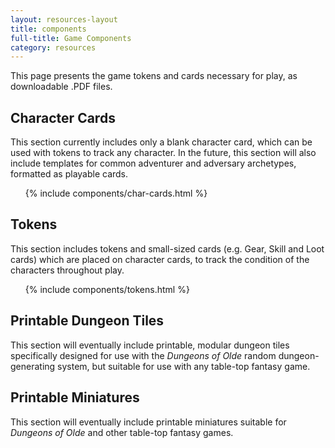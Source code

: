 ```yaml
---
layout: resources-layout
title: components
full-title: Game Components
category: resources
---
```


This page presents the game tokens and cards necessary for play, as downloadable .PDF files.

## Character Cards
This section currently includes only a blank character card, which can be used with tokens to track any character. In the future, this section will also include templates for common adventurer and adversary archetypes, formatted as playable cards.

<ul>
  {% include components/char-cards.html %}
</ul>

## Tokens
This section includes tokens and small-sized cards (e.g. Gear, Skill and Loot cards) which are placed on character cards, to track the condition of the characters throughout play.

<ul>
  {% include components/tokens.html %}
</ul>

## Printable Dungeon Tiles
This section will eventually include printable, modular dungeon tiles specifically designed for use with the _Dungeons of Olde_ random dungeon-generating system, but suitable for use with any table-top fantasy game.

## Printable Miniatures
This section will eventually include printable miniatures suitable for _Dungeons of Olde_ and other table-top fantasy games.